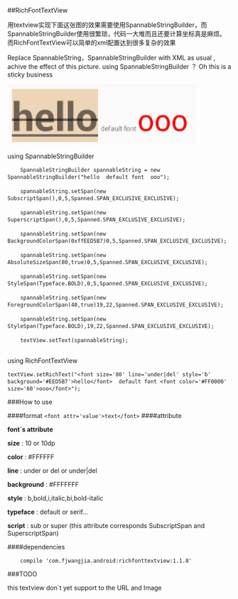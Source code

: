 ##RichFontTextView


用textview实现下面这张图的效果需要使用SpannableStringBuilder，而SpannableStringBuilder使用很繁琐，代码一大堆而且还要计算坐标真是麻烦。而RichFontTextView可以简单的xml配置达到很多复杂的效果

Replace SpannableString，SpannableStringBuilder with XML as usual , achive the effect of this picture. using SpannableStringBuilder ？ Oh this is a sticky business

![Alt text](./BF508D63-1B53-45C7-A3E0-06DD5D0A71DF.png)


using SpannableStringBuilder
```
	SpannableStringBuilder spannableString = new SpannableStringBuilder("hello  default font  ooo");
	
	spannableString.setSpan(new SubscriptSpan(),0,5,Spanned.SPAN_EXCLUSIVE_EXCLUSIVE);
	
	spannableString.setSpan(new SuperscriptSpan(),0,5,Spanned.SPAN_EXCLUSIVE_EXCLUSIVE);
	
	spannableString.setSpan(new BackgroundColorSpan(0xffEED5B7)0,5,Spanned.SPAN_EXCLUSIVE_EXCLUSIVE);
	
	spannableString.setSpan(new AbsoluteSizeSpan(80,true)0,5,Spanned.SPAN_EXCLUSIVE_EXCLUSIVE);
	
	spannableString.setSpan(new StyleSpan(Typeface.BOLD),0,5,Spanned.SPAN_EXCLUSIVE_EXCLUSIVE);
	
	spannableString.setSpan(new ForegroundColorSpan(40,true)19,22,Spanned.SPAN_EXCLUSIVE_EXCLUSIVE);
	
	spannableString.setSpan(new StyleSpan(Typeface.BOLD),19,22,Spanned.SPAN_EXCLUSIVE_EXCLUSIVE);
	
	textView.setText(spannableString);
	
```
using RichFontTextView

```
textView.setRichText("<font size='80' line='under|del' style='b'  background='#EED5B7'>hello</font>  default font <font color='#FF0000' size='60'>ooo</font>");
```



###How to use

####format 
`
<font attr='value'>text</font>
`
####attribute

**font`s attribute**

**size** : 10 or 10dp 

**color** :  #FFFFFF 

**line**  :  under or del or under|del

**background** :  #FFFFFFF

**style** :  b,bold,i,italic,bi,bold-italic

**typeface** : default or serif...

**script**  : sub or super (this attribute corresponds SubscriptSpan and SuperscriptSpan)



####dependencies

```
	compile 'com.fjwangjia.android:richfonttextview:1.1.8'
```


###TODO

this textview don`t yet support to  the URL and Image   

	
